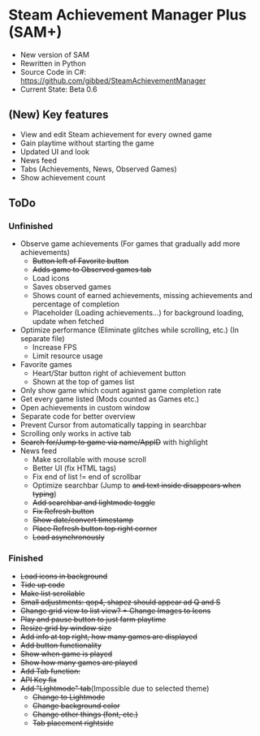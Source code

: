 # Steam Achievement Manager Plus (SAM+)
- New version of SAM
- Rewritten in Python
- Source Code in C#: https://github.com/gibbed/SteamAchievementManager
- Current State: Beta 0.6

## (New) Key features
- View and edit Steam achievement for every owned game
- Gain playtime without starting the game
- Updated UI and look
- News feed
- Tabs (Achievements, News, Observed Games)
- Show achievement count

## ToDo
### Unfinished
- Observe game achievements (For games that gradually add more achievements)
    - ~~Button left of Favorite button~~
    - ~~Adds game to Observed games tab~~
    - Load icons
    - Saves observed games
    - Shows count of earned achievements, missing achievements and percentage of completion
    - Placeholder (Loading achievements...) for background loading, update when fetched
- Optimize performance (Eliminate glitches while scrolling, etc.) (In separate file)
    - Increase FPS
    - Limit resource usage
- Favorite games
    - Heart/Star button right of achievement button
    - Shown at the top of games list
- Only show game which count against game completion rate
- Get every game listed (Mods counted as Games etc.)
- Open achievements in custom window
- Separate code for better overview
- Prevent Cursor from automatically tapping in searchbar
- Scrolling only works in active tab
- ~~Search for/Jump to game via name/AppID~~ with highlight
- News feed
    - Make scrollable with mouse scroll
    - Better UI (fix HTML tags)
    - Fix end  of list != end of scrollbar
    - Optimize searchbar (Jump to ~~and text inside disappears when typing~~)
    - ~~Add searchbar and lightmode toggle~~
    - ~~Fix Refresh button~~
    - ~~Show date/convert timestamp~~
    - ~~Place Refresh button top right corner~~
    - ~~Load asynchronously~~

### Finished
- ~~Load icons in background~~
- ~~Tide up code~~
- ~~Make list scrollable~~
- ~~Small adjustments: qop4, shapez should appear ad Q and S~~
- ~~Change grid view to list view? + Change Images to Icons~~
- ~~Play and pause button to just farm playtime~~
- ~~Resize grid by window size~~
- ~~Add info at top right, how many games are displayed~~
- ~~Add button functionality~~
- ~~Show when game is played~~
- ~~Show how many games are played~~
- ~~Add Tab function:~~
- ~~API Key fix~~
- ~~Add "Lightmode" tab~~(Impossible due to selected theme)
    - ~~Change to Lightmode~~
    - ~~Change background color~~
    - ~~Change other things (font, etc.)~~
    - ~~Tab placement rightside~~